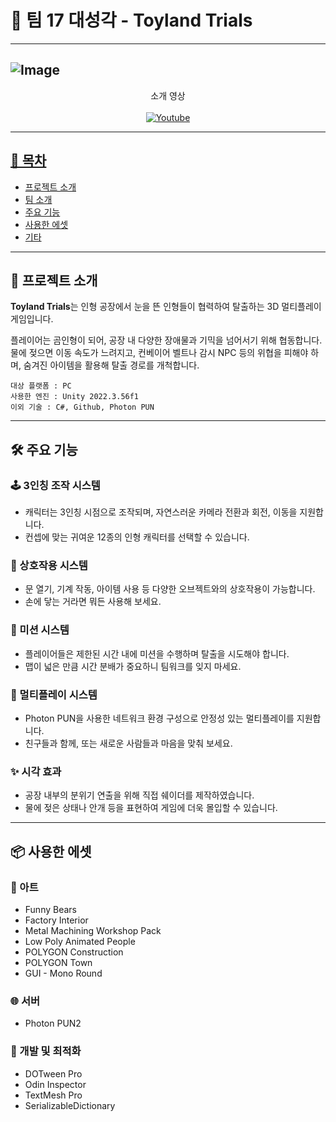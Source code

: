 # 🧸 팀 17 대성각 - Toyland Trials

---
![Image](https://github.com/user-attachments/assets/103869d7-a533-4996-8a28-d840709cd4c1)
---

<div align="center">
소개 영상
<br><br>
<a href = "https://youtu.be/zvwuJRTicEw"><img alt="Youtube" src ="https://img.shields.io/badge/Youtube-FF0000.svg?&style=for-the-badge&logo=Youtube&logoColor=white"/>
</div>

---

## 📑 목차
- [프로젝트 소개](#프로젝트-소개)
- [팀 소개](#팀-소개)
- [주요 기능](#주요-기능)
- [사용한 에셋](#사용한-에셋)
- [기타](#기타)

---

## 📌 프로젝트 소개

**Toyland Trials**는 인형 공장에서 눈을 뜬 인형들이 협력하여 탈출하는 3D 멀티플레이 게임입니다.

플레이어는 곰인형이 되어, 공장 내 다양한 장애물과 기믹을 넘어서기 위해 협동합니다. 물에 젖으면 이동 속도가 느려지고, 컨베이어 벨트나 감시 NPC 등의 위협을 피해야 하며, 숨겨진 아이템을 활용해 탈출 경로를 개척합니다.

    대상 플랫폼 : PC
    사용한 엔진 : Unity 2022.3.56f1
    이외 기술 : C#, Github, Photon PUN

---

## 🛠 주요 기능

### 🕹 3인칭 조작 시스템
- 캐릭터는 3인칭 시점으로 조작되며, 자연스러운 카메라 전환과 회전, 이동을 지원합니다.
- 컨셉에 맞는 귀여운 12종의 인형 캐릭터를 선택할 수 있습니다.

### 🔄 상호작용 시스템
- 문 열기, 기계 작동, 아이템 사용 등 다양한 오브젝트와의 상호작용이 가능합니다.
- 손에 닿는 거라면 뭐든 사용해 보세요.

### 🎯 미션 시스템
- 플레이어들은 제한된 시간 내에 미션을 수행하며 탈출을 시도해야 합니다.
- 맵이 넓은 만큼 시간 분배가 중요하니 팀워크를 잊지 마세요.

### 🤝 멀티플레이 시스템
- Photon PUN을 사용한 네트워크 환경 구성으로 안정성 있는 멀티플레이를 지원합니다.
- 친구들과 함께, 또는 새로운 사람들과 마음을 맞춰 보세요.

### ✨ 시각 효과
- 공장 내부의 분위기 연출을 위해 직접 쉐이더를 제작하였습니다.
- 물에 젖은 상태나 안개 등을 표현하여 게임에 더욱 몰입할 수 있습니다.

---

## 📦 사용한 에셋

### 🎨 아트

* Funny Bears
* Factory Interior
* Metal Machining Workshop Pack
* Low Poly Animated People
* POLYGON Construction
* POLYGON Town
* GUI - Mono Round

### 🌐 서버
* Photon PUN2

### 🧰 개발 및 최적화
* DOTween Pro
* Odin Inspector
* TextMesh Pro
* SerializableDictionary
